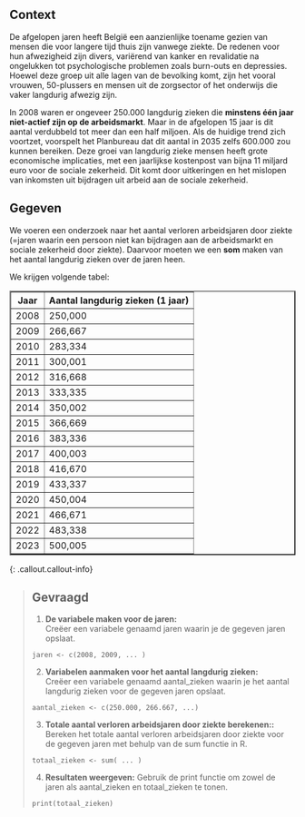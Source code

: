 ## Context

De afgelopen jaren heeft België een aanzienlijke toename gezien van mensen die voor langere tijd thuis zijn vanwege ziekte. De redenen voor hun afwezigheid zijn divers, variërend van kanker en revalidatie na ongelukken tot psychologische problemen zoals burn-outs en depressies. Hoewel deze groep uit alle lagen van de bevolking komt, zijn het vooral vrouwen, 50-plussers en mensen uit de zorgsector of het onderwijs die vaker langdurig afwezig zijn.

In 2008 waren er ongeveer 250.000 langdurig zieken die **minstens één jaar niet-actief zijn op de arbeidsmarkt**. Maar in de afgelopen 15 jaar is dit aantal verdubbeld tot meer dan een half miljoen. Als de huidige trend zich voortzet, voorspelt het Planbureau dat dit aantal in 2035 zelfs 600.000 zou kunnen bereiken. Deze groei van langdurig zieke mensen heeft grote economische implicaties, met een jaarlijkse kostenpost van bijna 11 miljard euro voor de sociale zekerheid. Dit komt door uitkeringen en het mislopen van inkomsten uit bijdragen uit arbeid aan de sociale zekerheid. 

## Gegeven

We voeren een onderzoek naar het aantal verloren arbeidsjaren door ziekte (=jaren waarin een persoon niet kan bijdragen aan de arbeidsmarkt en sociale zekerheid door ziekte). Daarvoor moeten we een **som** maken van het aantal langdurig zieken over de jaren heen. 

We krijgen volgende tabel: 

<table border="2">
    <thead>
        <tr>
            <th>Jaar</th>
            <th>Aantal langdurig zieken (1 jaar)</th>
        </tr>
    </thead>
    <tbody>
        <tr><td>2008</td><td>250,000</td></tr>
        <tr><td>2009</td><td>266,667</td></tr>
        <tr><td>2010</td><td>283,334</td></tr>
        <tr><td>2011</td><td>300,001</td></tr>
        <tr><td>2012</td><td>316,668</td></tr>
        <tr><td>2013</td><td>333,335</td></tr>
        <tr><td>2014</td><td>350,002</td></tr>
        <tr><td>2015</td><td>366,669</td></tr>
        <tr><td>2016</td><td>383,336</td></tr>
        <tr><td>2017</td><td>400,003</td></tr>
        <tr><td>2018</td><td>416,670</td></tr>
        <tr><td>2019</td><td>433,337</td></tr>
        <tr><td>2020</td><td>450,004</td></tr>
        <tr><td>2021</td><td>466,671</td></tr>
        <tr><td>2022</td><td>483,338</td></tr>
        <tr><td>2023</td><td>500,005</td></tr>
    </tbody>
</table>


{: .callout.callout-info}
>## Gevraagd
>
>1. **De variabele maken voor de jaren:**  
> Creëer een variabele genaamd jaren waarin je de gegeven jaren opslaat.
>
 >  ```
  > jaren <- c(2008, 2009, ... )
   >```
>
>2. **Variabelen aanmaken voor het aantal langdurig zieken:**  
> Creëer een variabele genaamd aantal_zieken waarin je het aantal langdurig zieken voor de gegeven jaren opslaat.
>
>   ```
>   aantal_zieken <- c(250.000, 266.667, ...)
>   ```
>
>3. **Totale aantal verloren arbeidsjaren door ziekte berekenen::**  
> Bereken het totale aantal verloren arbeidsjaren door ziekte voor de gegeven jaren met behulp van de sum functie in R.
>
>   ```
>totaal_zieken <- sum( ... )
>   ```
>4. **Resultaten weergeven:**
>Gebruik de print functie om zowel de jaren als aantal_zieken en totaal_zieken te tonen.
>   ```
>print(totaal_zieken)
>   ```


